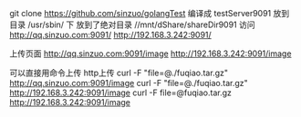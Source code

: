 git clone https://github.com/sinzuo/golangTest
编译成 testServer9091 放到目录 /usr/sbin/ 下
放到了绝对目录 //mnt/dShare/shareDir9091
访问 http://qq.sinzuo.com:9091/
http://192.168.3.242:9091/


上传页面
http://qq.sinzuo.com:9091/image
http://192.168.3.242:9091/image

可以直接用命令上传 http上传
curl  -F "file=@./fuqiao.tar.gz" http://qq.sinzuo.com:9091/image
curl  -F "file=@./fuqiao.tar.gz" http://192.168.3.242:9091/image
curl  -F file=@fuqiao.tar.gz http://192.168.3.242:9091/image